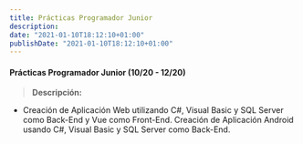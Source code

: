 ```yaml
---
title: Prácticas Programador Junior
description:
date: "2021-01-10T18:12:10+01:00"
publishDate: "2021-01-10T18:12:10+01:00"
---
```

#### Prácticas Programador Junior (10/20 - 12/20)
> 
> **Descripción:**

* Creación de Aplicación Web utilizando C#, Visual Basic y SQL Server como Back-End y Vue como Front-End.
Creación de Aplicación Android usando C#, Visual Basic y SQL Server como Back-End.